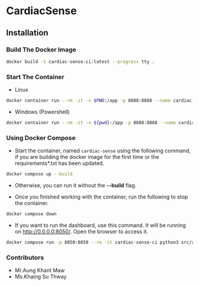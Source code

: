 # CardiacSense

## Installation

### Build The Docker Image
```bash
docker build -t cardiac-sense-ci:latest --progress tty .
```

### Start The Container

* Linux
```bash
docker container run --rm -it -v $PWD:/app -p 8888:8888 --name cardiac-sense cardiac-sense-ci:latest
```
* Windows (Powershell)
```bash
docker container run --rm -it -v ${pwd}:/app -p 8888:8888 --name cardiac-sense cardiac-sense-ci:latest
```

### Using Docker Compose

* Start the container, named ``cardiac-sense`` using the following command, if you are building the docker image for the first time or the requirements*.txt has been updated.
```bash
docker compose up --build
```
* Otherwise, you can run it without the **--build** flag.

* Once you finished working with the container, run the following to stop the container.
```bash
docker compose down
```
* If you want to run the dashboard, use this command.
It will be running on http://0.0.0.0:8050/. Open the browser to access it.
```bash
docker compose run -p 8050:8050 --rm -it cardiac-sense-ci python3 src/app.py
```

### Contributors
- Mr.Aung Khant Maw
- Ms.Khaing Su Thway
